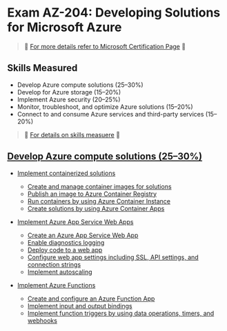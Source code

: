 # Exam AZ-204: Developing Solutions for Microsoft Azure
> 🌟 [For more details refer to Microsoft Certification Page](https://learn.microsoft.com/en-us/certifications/exams/az-204/) 🌟 


## Skills Measured
- Develop Azure compute solutions (25–30%)
- Develop for Azure storage (15–20%)
- Implement Azure security (20–25%)
- Monitor, troubleshoot, and optimize Azure solutions (15–20%)
- Connect to and consume Azure services and third-party services (15–20%)

> 🌟 [For details on skills measuere](./AZ-204_StudyGuide_ENU_FY23Q3_v2.pdf) 🌟 

## [Develop Azure compute solutions (25–30%)](Compute/README.md)
- [Implement containerized solutions](Compute/Containers/README.md)
    - [Create and manage container images for solutions]()
    - [Publish an image to Azure Container Registry]()
    - [Run containers by using Azure Container Instance]()
    - [Create solutions by using Azure Container Apps]()

- [Implement Azure App Service Web Apps]()
    - [Create an Azure App Service Web App]()
    - [Enable diagnostics logging]()
    - [Deploy code to a web app]()
    - [Configure web app settings including SSL, API settings, and connection strings]()
    - [Implement autoscaling]()

- [Implement Azure Functions]()
    - [Create and configure an Azure Function App]()
    - [Implement input and output bindings]()
    - [Implement function triggers by using data operations, timers, and webhooks]()
